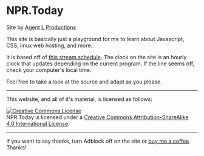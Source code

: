 # NPR.Today

Site by [Agent L Productions](http://agentl.productions)

This site is basically just a playground for me to learn about Javascript, CSS, linux web hosting, and more.

It is based off of [this stream schedule](http://www.npr.org/audiohelp/progstream.html). The clock on the site is an hourly clock that updates depending on the current program. If the line seems off, check your computer's local time.

Feel free to take a look at the source and adapt as you please.

* * *

This website, and all of it's material, is licensed as follows:  

[![Creative Commons License](https://i.creativecommons.org/l/by-sa/4.0/88x31.png)](http://creativecommons.org/licenses/by-sa/4.0/)  
<span xmlns:dct="http://purl.org/dc/terms/" property="dct:title">NPR.Today</span> is licensed under a [Creative Commons Attribution-ShareAlike 4.0 International License](http://creativecommons.org/licenses/by-sa/4.0/).

* * *

If you want to say thanks, turn Adblock off on the site or [buy me a coffee](https://www.paypal.com/cgi-bin/webscr?cmd=_s-xclick&hosted_button_id=3QSLHAJW2FVBQ). Thanks!
